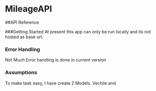 # MileageAPI

##API Reference


###Getting Started
At present this app can only be run locally and its not hosted as base url.


### Error Handling
Not Much Error handling is done in current version

### Assumptions
To make task easy, I have create  2 Models. Vechile and 

